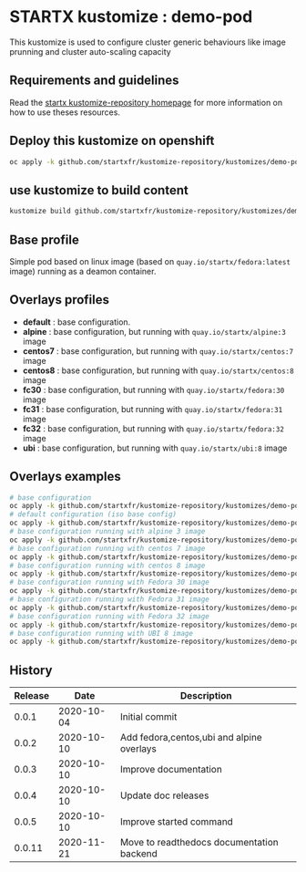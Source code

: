 # STARTX kustomize : demo-pod

This kustomize is used to configure cluster generic behaviours like image prunning and cluster auto-scaling capacity

## Requirements and guidelines

Read the [startx kustomize-repository homepage](https://startxfr.github.io/kustomize-repository) for
more information on how to use theses resources.

## Deploy this kustomize on openshift

```bash
oc apply -k github.com/startxfr/kustomize-repository/kustomizes/demo-pod
```

## use kustomize to build content

```bash
kustomize build github.com/startxfr/kustomize-repository/kustomizes/demo-pod
```

## Base profile

Simple pod based on linux image (based on `quay.io/startx/fedora:latest` image) running as a deamon container.

## Overlays profiles

- **default** : base configuration.
- **alpine** : base configuration, but running with `quay.io/startx/alpine:3` image
- **centos7** : base configuration, but running with `quay.io/startx/centos:7` image
- **centos8** : base configuration, but running with `quay.io/startx/centos:8` image
- **fc30** : base configuration, but running with `quay.io/startx/fedora:30` image
- **fc31** : base configuration, but running with `quay.io/startx/fedora:31` image
- **fc32** : base configuration, but running with `quay.io/startx/fedora:32` image
- **ubi** : base configuration, but running with `quay.io/startx/ubi:8` image

## Overlays examples

```bash
# base configuration
oc apply -k github.com/startxfr/kustomize-repository/kustomizes/demo-pod/base
# default configuration (iso base config)
oc apply -k github.com/startxfr/kustomize-repository/kustomizes/demo-pod/overlays/default
# base configuration running with alpine 3 image
oc apply -k github.com/startxfr/kustomize-repository/kustomizes/demo-pod/overlays/alpine
# base configuration running with centos 7 image
oc apply -k github.com/startxfr/kustomize-repository/kustomizes/demo-pod/overlays/centos7
# base configuration running with centos 8 image
oc apply -k github.com/startxfr/kustomize-repository/kustomizes/demo-pod/overlays/centos8
# base configuration running with Fedora 30 image
oc apply -k github.com/startxfr/kustomize-repository/kustomizes/demo-pod/overlays/fc30
# base configuration running with Fedora 31 image
oc apply -k github.com/startxfr/kustomize-repository/kustomizes/demo-pod/overlays/fc31
# base configuration running with Fedora 32 image
oc apply -k github.com/startxfr/kustomize-repository/kustomizes/demo-pod/overlays/fc32
# base configuration running with UBI 8 image
oc apply -k github.com/startxfr/kustomize-repository/kustomizes/demo-pod/overlays/ubi
```

## History

| Release | Date       | Description
| ------- | ---------- | -----------------------
| 0.0.1   | 2020-10-04 | Initial commit
| 0.0.2   | 2020-10-10 | Add fedora,centos,ubi and alpine overlays
| 0.0.3   | 2020-10-10 | Improve documentation
| 0.0.4   | 2020-10-10 | Update doc releases
| 0.0.5   | 2020-10-10 | Improve started command
| 0.0.11  | 2020-11-21 | Move to readthedocs documentation backend
